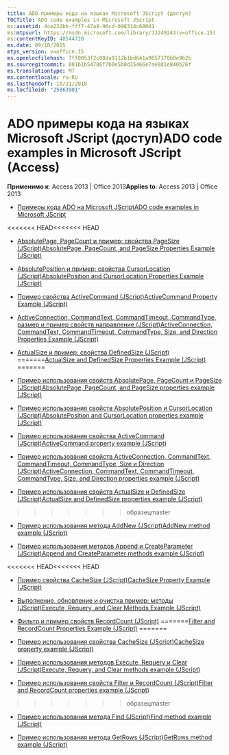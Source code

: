```yaml
---
title: ADO примеры кода на языках Microsoft JScript (доступ)
TOCTitle: ADO code examples in Microsoft JScript
ms:assetid: 4ce232bb-fff7-47a8-96cd-098314c680d1
ms:mtpsurl: https://msdn.microsoft.com/library/JJ249243(v=office.15)
ms:contentKeyID: 48544720
ms.date: 09/18/2015
mtps_version: v=office.15
ms.openlocfilehash: 7ff0053f2c08da9112b1bd641a9057170b0e962b
ms.sourcegitcommit: 801b1b54786f7b0e5b0d35466e7ae8d1e840b26f
ms.translationtype: MT
ms.contentlocale: ru-RU
ms.lasthandoff: 10/31/2018
ms.locfileid: "25863901"
---
```

# <a name="ado-code-examples-in-microsoft-jscript-access"></a><span data-ttu-id="aac46-102">ADO примеры кода на языках Microsoft JScript (доступ)</span><span class="sxs-lookup"><span data-stu-id="aac46-102">ADO code examples in Microsoft JScript (Access)</span></span>


<span data-ttu-id="aac46-103">**Применимо к**: Access 2013 | Office 2013</span><span class="sxs-lookup"><span data-stu-id="aac46-103">**Applies to**: Access 2013 | Office 2013</span></span>

  - [<span data-ttu-id="aac46-104">Примеры кода ADO на Microsoft JScript</span><span class="sxs-lookup"><span data-stu-id="aac46-104">ADO code examples in Microsoft JScript</span></span>](ado-code-examples-in-microsoft-jscript.md)

<span data-ttu-id="aac46-105"><<<<<<< HEAD</span><span class="sxs-lookup"><span data-stu-id="aac46-105"><<<<<<< HEAD</span></span>
  - [<span data-ttu-id="aac46-106">AbsolutePage, PageCount и пример: свойства PageSize (JScript)</span><span class="sxs-lookup"><span data-stu-id="aac46-106">AbsolutePage, PageCount, and PageSize Properties Example (JScript)</span></span>](absolutepage-pagecount-and-pagesize-properties-example-jscript.md)

  - [<span data-ttu-id="aac46-107">AbsolutePosition и пример: свойства CursorLocation (JScript)</span><span class="sxs-lookup"><span data-stu-id="aac46-107">AbsolutePosition and CursorLocation Properties Example (JScript)</span></span>](absoluteposition-and-cursorlocation-properties-example-jscript.md)

  - [<span data-ttu-id="aac46-108">Пример свойства ActiveCommand (JScript)</span><span class="sxs-lookup"><span data-stu-id="aac46-108">ActiveCommand Property Example (JScript)</span></span>](activecommand-property-example-jscript.md)

  - [<span data-ttu-id="aac46-109">ActiveConnection, CommandText, CommandTimeout, CommandType, размер и пример свойств направление (JScript)</span><span class="sxs-lookup"><span data-stu-id="aac46-109">ActiveConnection, CommandText, CommandTimeout, CommandType, Size, and Direction Properties Example (JScript)</span></span>](activeconnection-commandtext-commandtimeout-commandtype-size-and-direction-properties-example-jscript.md)

  - <span data-ttu-id="aac46-110">[ActualSize и пример: свойства DefinedSize (JScript)](actualsize-and-definedsize-properties-example-jscript.md)
=======</span><span class="sxs-lookup"><span data-stu-id="aac46-110">[ActualSize and DefinedSize Properties Example (JScript)](actualsize-and-definedsize-properties-example-jscript.md)
=======</span></span>
  - [<span data-ttu-id="aac46-111">Пример использования свойств AbsolutePage, PageCount и PageSize (JScript)</span><span class="sxs-lookup"><span data-stu-id="aac46-111">AbsolutePage, PageCount, and PageSize properties example (JScript)</span></span>](absolutepage-pagecount-and-pagesize-properties-example-jscript.md)

  - [<span data-ttu-id="aac46-112">Пример использования свойств AbsolutePosition и CursorLocation (JScript)</span><span class="sxs-lookup"><span data-stu-id="aac46-112">AbsolutePosition and CursorLocation properties example (JScript)</span></span>](absoluteposition-and-cursorlocation-properties-example-jscript.md)

  - [<span data-ttu-id="aac46-113">Пример использования свойства ActiveCommand (JScript)</span><span class="sxs-lookup"><span data-stu-id="aac46-113">ActiveCommand property example (JScript)</span></span>](activecommand-property-example-jscript.md)

  - [<span data-ttu-id="aac46-114">Пример использования свойств ActiveConnection, CommandText, CommandTimeout, CommandType, Size и Direction (JScript)</span><span class="sxs-lookup"><span data-stu-id="aac46-114">ActiveConnection, CommandText, CommandTimeout, CommandType, Size, and Direction properties example (JScript)</span></span>](activeconnection-commandtext-commandtimeout-commandtype-size-and-direction-properties-example-jscript.md)

  - [<span data-ttu-id="aac46-115">Пример использования свойств ActualSize и DefinedSize (JScript)</span><span class="sxs-lookup"><span data-stu-id="aac46-115">ActualSize and DefinedSize properties example (JScript)</span></span>](actualsize-and-definedsize-properties-example-jscript.md)
>>>>>>> <span data-ttu-id="aac46-116">образец</span><span class="sxs-lookup"><span data-stu-id="aac46-116">master</span></span>

  - [<span data-ttu-id="aac46-117">Пример использования метода AddNew (JScript)</span><span class="sxs-lookup"><span data-stu-id="aac46-117">AddNew method example (JScript)</span></span>](addnew-method-example-jscript.md)

  - [<span data-ttu-id="aac46-118">Пример использования методов Append и CreateParameter (JScript)</span><span class="sxs-lookup"><span data-stu-id="aac46-118">Append and CreateParameter methods example (JScript)</span></span>](append-and-createparameter-methods-example-jscript.md)

<span data-ttu-id="aac46-119"><<<<<<< HEAD</span><span class="sxs-lookup"><span data-stu-id="aac46-119"><<<<<<< HEAD</span></span>
  - [<span data-ttu-id="aac46-120">Пример свойства CacheSize (JScript)</span><span class="sxs-lookup"><span data-stu-id="aac46-120">CacheSize Property Example (JScript)</span></span>](cachesize-property-example-jscript.md)

  - [<span data-ttu-id="aac46-121">Выполнение, обновление и очистка пример: методы (JScript)</span><span class="sxs-lookup"><span data-stu-id="aac46-121">Execute, Requery, and Clear Methods Example (JScript)</span></span>](execute-requery-and-clear-methods-example-jscript.md)

  - <span data-ttu-id="aac46-122">[Фильтр и пример свойств RecordCount (JScript)](filter-and-recordcount-properties-example-jscript.md)
=======</span><span class="sxs-lookup"><span data-stu-id="aac46-122">[Filter and RecordCount Properties Example (JScript)](filter-and-recordcount-properties-example-jscript.md)
=======</span></span>
  - [<span data-ttu-id="aac46-123">Пример использования свойства CacheSize (JScript)</span><span class="sxs-lookup"><span data-stu-id="aac46-123">CacheSize property example (JScript)</span></span>](cachesize-property-example-jscript.md)

  - [<span data-ttu-id="aac46-124">Пример использования методов Execute, Requery и Clear (JScript)</span><span class="sxs-lookup"><span data-stu-id="aac46-124">Execute, Requery, and Clear methods example (JScript)</span></span>](execute-requery-and-clear-methods-example-jscript.md)

  - [<span data-ttu-id="aac46-125">Пример использования свойств Filter и RecordCount (JScript)</span><span class="sxs-lookup"><span data-stu-id="aac46-125">Filter and RecordCount properties example (JScript)</span></span>](filter-and-recordcount-properties-example-jscript.md)
>>>>>>> <span data-ttu-id="aac46-126">образец</span><span class="sxs-lookup"><span data-stu-id="aac46-126">master</span></span>

  - [<span data-ttu-id="aac46-127">Пример использования метода Find (JScript)</span><span class="sxs-lookup"><span data-stu-id="aac46-127">Find method example (JScript)</span></span>](find-method-example-jscript.md)

  - [<span data-ttu-id="aac46-128">Пример использования метода GetRows (JScript)</span><span class="sxs-lookup"><span data-stu-id="aac46-128">GetRows method example (JScript)</span></span>](getrows-method-example-jscript.md)

